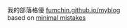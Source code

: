 我的部落格優 [fumchin.github.io/myblog](https://fumchin.github.io/myblog)  
based on [minimal mistakes](https://github.com/mmistakes/minimal-mistakes)
